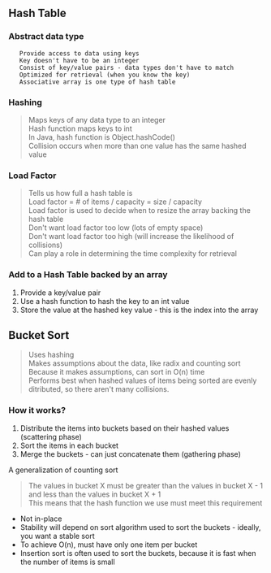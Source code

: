 ## Hash Table

### Abstract data type

```
   Provide access to data using keys
   Key doesn't have to be an integer
   Consist of key/value pairs - data types don't have to match
   Optimized for retrieval (when you know the key)
   Associative array is one type of hash table 
```

### Hashing

> Maps keys of any data type to an integer
> <br/> Hash function maps keys to int
> <br/> In Java, hash function is Object.hashCode()
> <br/> Collision occurs when more than one value has the same hashed value

### Load Factor

> Tells us how full a hash table is
> <br/> Load factor = # of items / capacity = size / capacity
> <br/> Load factor is used to decide when to resize the array backing the hash table
> <br/> Don't want load factor too low (lots of empty space)
> <br/> Don't want load factor too high (will increase the likelihood of collisions)
> <br/> Can play a role in determining the time complexity for retrieval

### Add to a Hash Table backed by an array

1. Provide a key/value pair
2. Use a hash function to hash the key to an int value
3. Store the value at the hashed key value - this is the index into the array

## Bucket Sort

> Uses hashing
> <br/> Makes assumptions about the data, like radix and counting sort
> <br/> Because it makes assumptions, can sort in O(n) time
> <br/> Performs best when hashed values of items being sorted are evenly
> <br/> ditributed, so there aren't many collisions.
 
### How it works?

1. Distribute the items into buckets based on their hashed values (scattering phase)
2. Sort the items in each bucket
3. Merge the buckets - can just concatenate them (gathering phase)

A generalization of counting sort

> The values in bucket X must be greater than the values in bucket X - 1
> <br/> and less than the values in bucket X + 1
> <br/> This means that the hash function we use must meet this requirement

* Not in-place
* Stability will depend on sort algorithm used to sort the buckets - ideally, you want a stable sort
* To achieve O(n), must have only one item per bucket
* Insertion sort is often used to sort the buckets, because it is fast when the number of items is small

